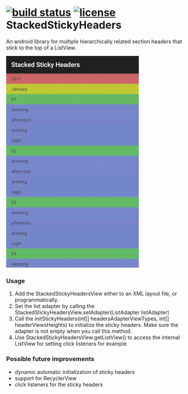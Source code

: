 [![build status](https://travis-ci.org/jochen-schweizer/StackedStickyHeaders.png)](https://travis-ci.org/jochen-schweizer/StackedStickyHeaders) [![license](https://img.shields.io/github/license/mashape/apistatus.svg?maxAge=2592000)](https://www.tldrlegal.com/l/mit)
StackedStickyHeaders
====================

An android library for multiple hierarchically related section headers that stick to the top of a ListView.

![Logo](sample_preview.gif)

### Usage

1. Add the StackedStickyHeadersView either to an XML layout file, or programmatically.
2. Set the list adapter by calling the StackedStickyHeadersView.setAdapter(ListAdapter listAdapter)
3. Call the initStickyHeaders(int[] headersAdapterViewTypes, int[] headerViewsHeights) to initialize the sticky headers. Make sure the adapter is not empty when you call this method.
4. Use StackedStickyHeadersView.getListView() to access the internal ListView for setting click listeners for example

### Possible future improvements
- dynamic automatic initialization of sticky headers
- support for RecyclerView
- click listeners for the sticky headers
